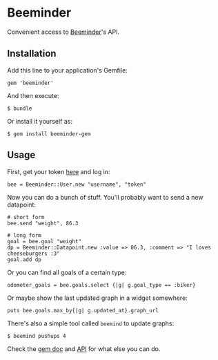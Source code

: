 # Beeminder

Convenient access to [Beeminder](http://www.beeminder.com)'s API.

## Installation

Add this line to your application's Gemfile:

    gem 'beeminder'

And then execute:

    $ bundle

Or install it yourself as:

    $ gem install beeminder-gem

## Usage

First, get your token [here](https://www.beeminder.com/api/v1/auth_token.json) and log in:

    bee = Beeminder::User.new "username", "token"

Now you can do a bunch of stuff. You'll probably want to send a new datapoint:

    # short form
    bee.send "weight", 86.3

    # long form
    goal = bee.goal "weight"
    dp = Beeminder::Datapoint.new :value => 86.3, :comment => "I loves cheeseburgers :3"
    goal.add dp

Or you can find all goals of a certain type:

    odometer_goals = bee.goals.select {|g| g.goal_type == :biker}

Or maybe show the last updated graph in a widget somewhere:

    puts bee.goals.max_by{|g| g.updated_at}.graph_url

There's also a simple tool called `beemind` to update graphs:

    $ beemind pushups 4

Check the [gem doc](http://rubydoc.info/gems/beeminder/frames) and [API](https://www.beeminder.com/api-docs) for what else you can do.
